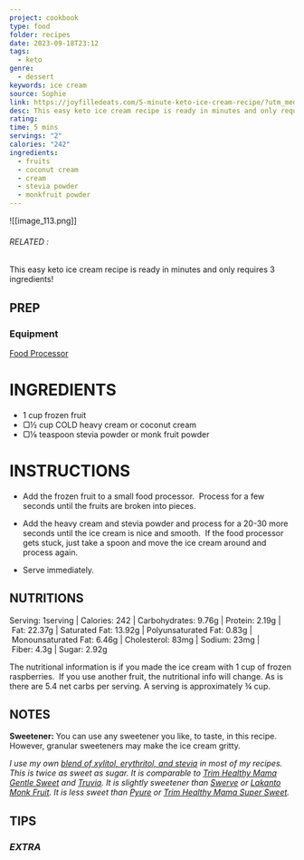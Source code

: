 ```yaml
---
project: cookbook
type: food
folder: recipes
date: 2023-09-18T23:12
tags:
  - keto
genre:
  - dessert
keywords: ice cream
source: Sophie
link: https://joyfilledeats.com/5-minute-keto-ice-cream-recipe/?utm_medium=social&utm_source=pinterest&utm_campaign=tailwind_tribes&utm_content=tribes&utm_term=745214042_30272912_144658#wprm-recipe-container-20564
desc: This easy keto ice cream recipe is ready in minutes and only requires 3 ingredients!
rating: 
time: 5 mins
servings: "2"
calories: "242"
ingredients:
  - fruits
  - coconut cream
  - cream
  - stevia powder
  - monkfruit powder
---
```


![[image_113.png]]
###### *RELATED* : 

This easy keto ice cream recipe is ready in minutes and only requires 3 ingredients!

## PREP

### Equipment

[Food Processor](https://amzn.to/3GYXJkc)

# INGREDIENTS

- 1 cup frozen fruit
- ▢½ cup COLD heavy cream or coconut cream
- ▢⅛ teaspoon stevia powder or monk fruit powder

# INSTRUCTIONS

- Add the frozen fruit to a small food processor.  Process for a few seconds until the fruits are broken into pieces.
    
- Add the heavy cream and stevia powder and process for a 20-30 more seconds until the ice cream is nice and smooth.  If the food processor gets stuck, just take a spoon and move the ice cream around and process again.
    
- Serve immediately.

## NUTRITIONS

Serving: 1serving | Calories: 242 | Carbohydrates: 9.76g | Protein: 2.19g | Fat: 22.37g | Saturated Fat: 13.92g | Polyunsaturated Fat: 0.83g | Monounsaturated Fat: 6.46g | Cholesterol: 83mg | Sodium: 23mg | Fiber: 4.3g | Sugar: 2.92g

The nutritional information is if you made the ice cream with 1 cup of frozen raspberries.  If you use another fruit, the nutritional info will change. As is there are 5.4 net carbs per serving. A serving is approximately ¾ cup.

## NOTES

**Sweetener:** You can use any sweetener you like, to taste, in this recipe. However, granular sweeteners may make the ice cream gritty.

_I use my own [blend of xylitol, erythritol, and stevia](https://joyfilledeats.com/sweetener/) in most of my recipes. This is twice as sweet as sugar. It is comparable to [Trim Healthy Mama Gentle Sweet](https://store.trimhealthymama.com/product/gentle-sweet-xylitol-erythritol-stevia-ground-blend-3lb-bag/?ref=50) and [Truvia](https://amzn.to/2MjGDhY). It is slightly sweetener than_ _[Swerve](https://amzn.to/2MlbUBk) or [Lakanto Monk Fruit](https://amzn.to/2wIYnAW). It is less sweet than_ _[Pyure](https://amzn.to/2MTpVam) or [Trim Healthy Mama Super Sweet](https://store.trimhealthymama.com/product/super-sweet-blend-erythritol-stevia-3lb-bag/?ref=50)._

## TIPS



### *EXTRA*



